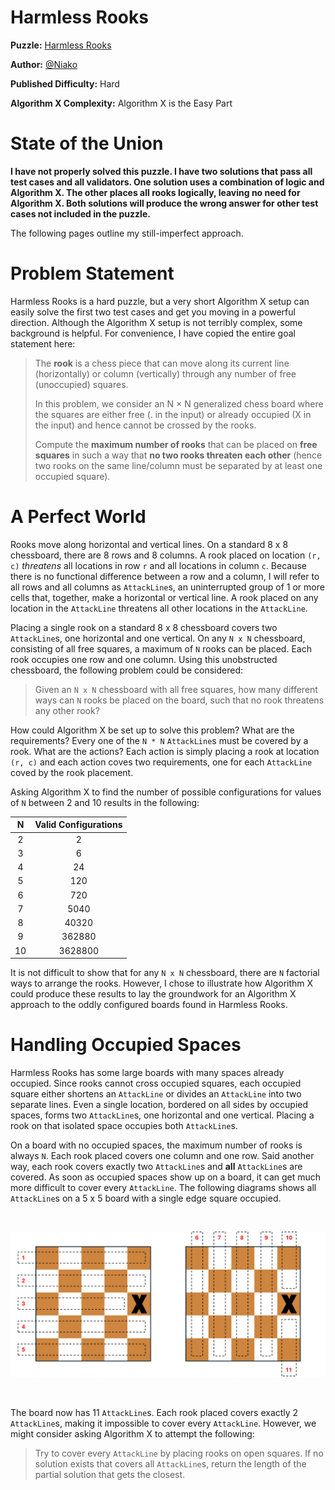 # Harmless Rooks

__Puzzle:__ [Harmless Rooks](https://www.codingame.com/training/hard/harmless-rooks)

__Author:__ [@Niako](https://www.codingame.com/profile/eb89cbdf69d07106c84edf1d191caaf33289651)

__Published Difficulty:__ Hard

__Algorithm X Complexity:__ Algorithm X is the Easy Part

# State of the Union

__I have not properly solved this puzzle. I have two solutions that pass all test cases and all validators. One solution uses a combination of logic and Algorithm X. The other places all rooks logically, leaving no need for Algorithm X. Both solutions will produce the wrong answer for other test cases not included in the puzzle.__

The following pages outline my still-imperfect approach.


# Problem Statement

Harmless Rooks is a hard puzzle, but a very short Algorithm X setup can easily solve the first two test cases and get you moving in a powerful direction. Although the Algorithm X setup is not terribly complex, some background is helpful. For convenience, I have copied the entire goal statement here:

> The __rook__ is a chess piece that can move along its current line (horizontally) or column (vertically) through any number of free (unoccupied) squares.
>
>In this problem, we consider an N × N generalized chess board where the squares are either free (. in the input) or already occupied (X in the input) and hence cannot be crossed by the rooks.
>
>Compute the __maximum number of rooks__ that can be placed on __free squares__ in such a way that __no two rooks threaten each other__ (hence two rooks on the same line/column must be separated by at least one occupied square).

# A Perfect World

Rooks move along horizontal and vertical lines. On a standard 8 x 8 chessboard, there are 8 rows and 8 columns. A rook placed on location `(r, c)` _threatens_ all locations in row  `r` and all locations in column `c`. Because there is no functional difference between a row and a column, I will refer to all rows and all columns as `AttackLine`s, an uninterrupted group of 1 or more cells that, together, make a horizontal or vertical line. A rook placed on any location in the `AttackLine` threatens all other locations in the `AttackLine`.

Placing a single rook on a standard 8 x 8 chessboard covers two `AttackLine`s, one horizontal and one vertical. On any `N x N` chessboard, consisting of all free squares, a maximum of `N` rooks can be placed. Each rook occupies one row and one column. Using this unobstructed chessboard, the following problem could be considered:

>Given an `N x N` chessboard with all free squares, how many different ways can `N` rooks be placed on the board, such that no rook threatens any other rook?

How could Algorithm X be set up to solve this problem? What are the requirements? Every one of the `N * N` `AttackLine`s must be covered by a rook. What are the actions? Each action is simply placing a rook at location `(r, c)` and each action coves two requirements, one for each `AttackLine` coved by the rook placement.

Asking Algorithm X to find the number of possible configurations for values of `N` between 2 and 10 results in the following:

| N | Valid Configurations |
|:-----:|:---------:|
|2|2|
|3|6|
|4|24|
|5|120|
|6|720|
|7|5040|
|8|40320|
|9|362880|
|10|3628800|

It is not difficult to show that for any `N x N` chessboard, there are `N` factorial ways to arrange the rooks. However, I chose to illustrate how Algorithm X could produce these results to lay the groundwork for an Algorithm X approach to the oddly configured boards found in Harmless Rooks.

# Handling Occupied Spaces

Harmless Rooks has some large boards with many spaces already occupied. Since rooks cannot cross occupied squares, each occupied square either shortens an `AttackLine` or divides an `AttackLine` into two separate lines. Even a single location, bordered on all sides by occupied spaces, forms two `AttackLine`s, one horizontal and one vertical. Placing a rook on that isolated space occupies both `AttackLine`s.

On a board with no occupied spaces, the maximum number of rooks is always `N`. Each rook placed covers one column and one row. Said another way, each rook covers exactly two `AttackLine`s and __all__ `AttackLine`s are covered. As soon as occupied spaces show up on a board, it can get much more difficult to cover every `AttackLine`. The following diagrams shows all `AttackLine`s on a 5 x 5 board with a single edge square occupied.

<BR>

![Attack Lines](AttackLines.png)

<BR>

The board now has 11 `AttackLine`s. Each rook placed covers exactly 2 `AttackLine`s, making it impossible to cover every `AttackLine`. However, we might consider asking Algorithm X to attempt the following:

>Try to cover every `AttackLine` by placing rooks on open squares. If no solution exists that covers all `AttackLine`s, return the length of the partial solution that gets the closest.

